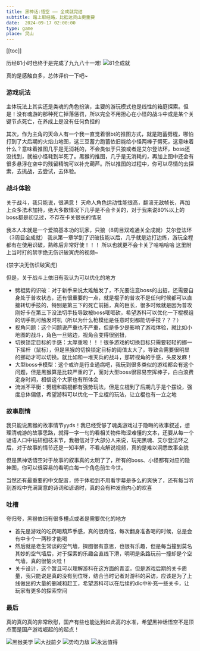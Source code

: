 ```yaml
---
title: 黑神话:悟空 —— 全成就完结
subtitle: 踏上取经路，比抵达灵山更重要
date:  2024-09-17 02:00:00
type: game
place: 灵山
---
```


[[toc]]

历经81小时也终于是完成了九九八十一难!
![81全成就](/images/bmwk-2.png)

真的是感触良多，总体评价一下吧~

### 游戏玩法

主体玩法上其实还是类魂的角色扮演，主要的游玩模式也是线性的箱庭探索。但是！没有魂游的那种死亡掉落惩罚，所以完全不用担心在小怪的战斗中或是某个关键节点死亡，在养成上是没有任何负担的

其次，作为主角的天命人有一个我一直觉着很bt的推图方式，就是跑蓄劈棍，哪怕打到了大后期的火焰山地图，这三豆蓄力跑蓄依旧能给小怪两棒子劈死，这意味着什么？意味着推图几乎是无消耗的，不会类似于只狼或者是艾尔登法环，boss还没找到，就被小怪耗到半死了。黑猴的推图，几乎是无消耗的，再加上图中还会有很多悬浮在空中的残留精魄可以补充葫芦。所以推图的过程中，你可以尽情的去探索，去挑战，去尝试，去体验。

### 战斗体验

关于战斗，我只能说，很满意！
天命人角色运动性能很高，翻滚无敌帧长，再加上众多法术加持，绝大多数情况下几乎是不会卡关的，对于我来说80%以上的boss都是初见过，不存在卡关很长的情况

我本人本就是一个爱搞基本功的玩家，只狼（8周目双难通关全成就）艾尔登法环（3周目全成就）
我从第一章学到了识破技能以后，几乎就是边打边练，游玩全程都有在使用识破，熟练后非常好使！！！
所以也就更不会卡关了哈哈哈哈
这里附上当时打的禁字绝无伤识破寅虎的视频~

{禁字决无伤识破寅虎}

但是，关于战斗上依旧有我认为可以优化的地方

-   劈棍势的识破：对于新手来说太难触发了，不光要注意boss的出招，还需要自身处于普攻状态，还有很重要的一点，就是棍子的普攻不是任何时候都可以直接转切手技的，特别是第三下的死亡前摇，真的巨长，很多时候就是因为普攻刚好卡在第三下没法切手技导致被boss哐哐砍，希望游科可以优化一下棍模组的切手机可触发时机（所以为什么枪模组是任意时刻都能切手技？？？）
-   视角问题：这个问题说严重也不严重，但是多少是影响了游戏体验，就比如小地图的战斗，角色一旦贴边，视角会变得很别扭，
-   切换锁定目标的手感：太厚重啦！！！很多游戏的切换目标只需要轻轻的挪一下摇杆（鼠标），但是黑猴的切换锁定目标的阈值太大了，导致会需要很明显的挪动才可以切换。就比如和一堆天兵的战斗，那转视角的手感，头皮发麻！
-   大型boss卡模型：这个或许是行业通病吧，我玩到很多类似的游戏都会有这个问题，但是黑猴算是比较严重的了，面对大型boss很容易空挥棒子，白白浪费定身时间，相信这个大家也有所体会
-   流派不平衡：劈棍和戳棍都有强势玩法，但是立棍到了后期几乎是个摆设，强度总体偏低，希望游科可以优化一下立棍的玩法，让立棍也有一立之地

### 故事剧情

我只能说黑猴的故事情节yyds！我已经受够了魂类游戏过于隐晦的故事叙述，想理清魂游的故事思路，就得一字一句的看相关物件晦涩难懂的文本，还要从每一个谜语人口中钻研细枝末节，我相信对于大部分人来说，玩完黑魂、艾尔登法环之后，对于故事的情节还是一知半解，不看点解说视频，真的是难以洞悉故事全貌

但是黑神话悟空对于故事的叙事真的太明了了，所有的boss、小怪都有对应的隐神图，你可以很容易的看明白每一个角色前生今世。

当然还有最重要的中文配音，终于体验到不用看字幕是多么的爽快了，还有每当听到游戏中充满寓意的诗词和谚语时，真的会有种发自内心的欢喜

### 吐槽

夸归夸，黑猴依旧有很多槽点或者是需要优化的地方

-   首先是游戏的吃药喝葫芦手感，真的很奇怪，每次翻身准备喝的时候，总是会有中卡个一两秒才能喝
-   然后就是老生常谈的空气墙，探图很有意思，也很有乐趣，但是每当撞到莫名其妙的空气墙后，对于探索的乐趣会直线下滑，明明是条路玩前一撞却是个空气墙，真的很恼火哇！
-   关卡设计，这个暂且可以理解游科在这方面的青涩，但是游戏后期的关卡质量，我只能说是真的没有到位呀，结合当时记者对游科的采访，应该是为了上线做出的大量的删减和赶工，希望游科可以在后续的dlc中补充一些关卡，让玩家有更多的探索空间

### 最后

真的真的真的非常欣慰，国产有些也能达到如此高的水准，希望黑神话悟空不是顶点而是国产游戏崛起的的起点！

![黑猴美学](/images/bmwk-1-1.png)
![大战前夕](/images/bmwk-3.png)
![势均力敌](/images/bmwk-4.png)
![永远值得](/images/bmwk-1.png)
